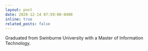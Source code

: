 ```yaml
---
layout: post
date: 2020-12-14 07:59:00-0400
inline: true
related_posts: false
---
```


Graduated from Swinburne University with a Master of Information Technology.